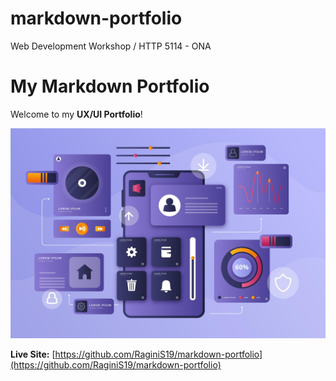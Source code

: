# markdown-portfolio
Web Development Workshop / HTTP 5114 - ONA

# My Markdown Portfolio  

Welcome to my **UX/UI Portfolio**!  

![Portfolio Preview](images/Image%203.jpg)  

 **Live Site:** [https://github.com/RaginiS19/markdown-portfolio](https://github.com/RaginiS19/markdown-portfolio)  
